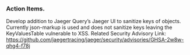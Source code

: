 ### Action Items.

Develop addition to Jaeger Query’s Jaeger UI to sanitize keys of objects. Currently json-markup is used and does not sanitize keys leaving the KeyValuesTable vulnerable to XSS.
Related Security Advisory Link: https://github.com/jaegertracing/jaeger/security/advisories/GHSA-2w8w-qhg4-f78j
